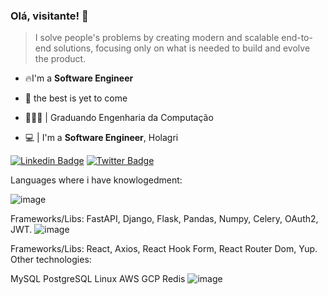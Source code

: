 ### Olá, visitante! 👋

> I solve people's problems by creating modern and scalable end-to-end solutions, focusing only on what is needed to build and evolve the product.

* 🔥I'm a **Software Engineer**

* 💬 the best is yet to come
* 👨🏻‍💻  | Graduando Engenharia da Computação <br />
* 💻 | I'm a **Software Engineer**, Holagri

[![Linkedin Badge](https://img.shields.io/badge/-LinkedIn-blue?style=flat-square&logo=Linkedin&logoColor=white&link=https://www.linkedin.com/in/elieltonbueno/)](https://www.linkedin.com/in/elieltonbueno/)
[![Twitter Badge](https://img.shields.io/badge/-Twitter-1ca0f1?style=flat-square&labelColor=1ca0f1&logo=twitter&logoColor=white&link=https://twitter.com/ELIELTONBUENO4)](https://twitter.com/ElieltonBuenoh2)


Languages where i have knowlogedment:

![image](https://user-images.githubusercontent.com/49819902/213273044-f12a3468-963b-4ea6-8806-adda34c7f8c4.png)


Frameworks/Libs: FastAPI, Django, Flask, Pandas, Numpy, Celery, OAuth2, JWT.
![image](https://user-images.githubusercontent.com/49819902/213273160-4d814eaf-c880-4edc-82e7-b0e410dfba7c.png)

Frameworks/Libs: React, Axios, React Hook Form, React Router Dom, Yup.
Other technologies:

MySQL PostgreSQL Linux AWS GCP Redis
![image](https://user-images.githubusercontent.com/49819902/213273194-8b4d4309-4c65-42a5-8301-a4f4014fe6ea.png)
